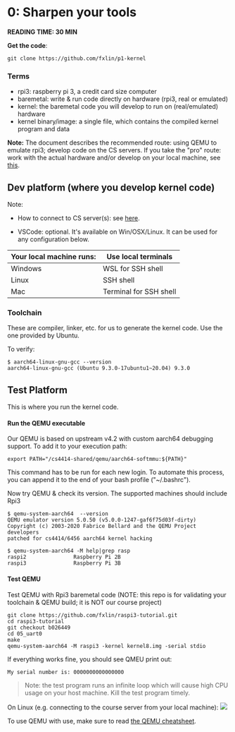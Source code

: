 # 0: Sharpen your tools                 

**READING TIME: 30 MIN**

**Get the code**: 

```
git clone https://github.com/fxlin/p1-kernel
```

### Terms

* rpi3: raspberry pi 3, a credit card size computer
* baremetal: write & run code directly on hardware (rpi3, real or emulated)
* kernel: the baremetal code you will develop to run on (real/emulated) hardware
* kernel binary/image: a single file, which contains the compiled kernel program and data

**Note:** The document describes the recommended route: using QEMU to emulate rpi3; develop code on the CS servers. If you take the "pro" route: work with the actual hardware and/or develop on your local machine, see [this](rpi-os-full.md).

## Dev platform (where you develop kernel code)
Note: 

* How to connect to CS server(s): see [here](../ssh-proxy.md). 

* VSCode: optional. It's available on Win/OSX/Linux. It can be used for any configuration below.

| Your local machine runs: | Use local terminals    |
| ------------------------ | ---------------------- |
| Windows                  | WSL for SSH shell      |
| Linux                    | SSH shell              |
| Mac                      | Terminal for SSH shell |


### Toolchain

These are compiler, linker, etc. for us to generate the kernel code. Use the one provided by Ubuntu. 

To verify: 


```
$ aarch64-linux-gnu-gcc --version
aarch64-linux-gnu-gcc (Ubuntu 9.3.0-17ubuntu1~20.04) 9.3.0
```

## Test Platform  

This is where you run the kernel code. 

#### Run the QEMU executable 


Our QEMU is based on upstream v4.2 with custom aarch64 debugging support. 
To add it to your execution path: 

```
export PATH="/cs4414-shared/qemu/aarch64-softmmu:${PATH}"
```

This command has to be run for each new login. 
To automate this process, you can append it to the end of your bash profile ("~/.bashrc").

Now try QEMU & check its version. The supported machines should include Rpi3

```
$ qemu-system-aarch64  --version                 
QEMU emulator version 5.0.50 (v5.0.0-1247-gaf6f75d03f-dirty)                   
Copyright (c) 2003-2020 Fabrice Bellard and the QEMU Project developers        
patched for cs4414/6456 aarch64 kernel hacking    

$ qemu-system-aarch64 -M help|grep rasp
raspi2               Raspberry Pi 2B
raspi3               Raspberry Pi 3B
```

#### Test QEMU

Test QEMU with Rpi3 baremetal code (NOTE: this repo is for validating your toolchain & QEMU build; it is NOT our course project)

```
git clone https://github.com/fxlin/raspi3-tutorial.git
cd raspi3-tutorial
git checkout b026449
cd 05_uart0
make 
qemu-system-aarch64 -M raspi3 -kernel kernel8.img -serial stdio
```

If everything works fine, you should see QMEU print out: 

```
My serial number is: 0000000000000000
```

>  Note: the test program runs an infinite loop which will cause high CPU usage on your host machine. Kill the test program timely. 

On Linux (e.g. connecting to the course server from your local machine):
![](test-qemu.gif)

To use QEMU with use, make sure to read [the QEMU cheatsheet](../qemu.md). 



